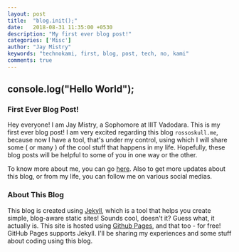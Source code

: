 ```yaml
---
layout: post
title:  "blog.init();"
date:   2018-08-31 11:35:00 +0530
description: "My first ever blog post!"
categories: ['Misc']
author: "Jay Mistry"
keywords: "technokami, first, blog, post, tech, no, kami"
comments: true
---
```

## console.log("Hello World");

### First Ever Blog Post!
Hey everyone! I am Jay Mistry, a Sophomore at IIIT Vadodara. This is my first ever blog post! I am very excited regarding this blog `rossoskull.me`, because now I have a tool, that's under my control, using which I will share some ( or many ) of the cool stuff that happens in my life. Hopefully, these blog posts will be helpful to some of you in one way or the other.

To know more about me, you can go [here](/about/). Also to get more updates about this blog, or from my life, you can follow me on various social medias.

### About This Blog
This blog is created using [Jekyll][jekyll-docs], which is a tool that helps you create simple, blog-aware static sites! Sounds cool, doesn't it? Guess what, it actually is. This site is hosted using [Github Pages][gh-pages], and that too - for free! GitHub Pages supports Jekyll. I'll be sharing my experiences and some stuff about coding using this blog.

[jekyll-docs]: https://jekyllrb.com/
[gh-pages]: https://pages.github.com/